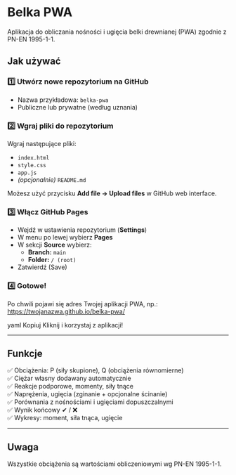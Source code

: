 # Belka PWA

Aplikacja do obliczania nośności i ugięcia belki drewnianej (PWA) zgodnie z PN-EN 1995-1-1.

## Jak używać

### 1️⃣ Utwórz nowe repozytorium na GitHub
- Nazwa przykładowa: `belka-pwa`
- Publiczne lub prywatne (według uznania)

### 2️⃣ Wgraj pliki do repozytorium
Wgraj następujące pliki:
- `index.html`
- `style.css`
- `app.js`
- *(opcjonalnie)* `README.md`

Możesz użyć przycisku **Add file → Upload files** w GitHub web interface.

### 3️⃣ Włącz GitHub Pages
- Wejdź w ustawienia repozytorium (**Settings**)
- W menu po lewej wybierz **Pages**
- W sekcji **Source** wybierz:
  - **Branch:** `main`
  - **Folder:** `/ (root)`
- Zatwierdź (Save)

### 4️⃣ Gotowe!
Po chwili pojawi się adres Twojej aplikacji PWA, np.:
https://twojanazwa.github.io/belka-pwa/

yaml
Kopiuj
Kliknij i korzystaj z aplikacji!

---

## Funkcje
✅ Obciążenia: P (siły skupione), Q (obciążenia równomierne)  
✅ Ciężar własny dodawany automatycznie  
✅ Reakcje podporowe, momenty, siły tnące  
✅ Naprężenia, ugięcia (zginanie + opcjonalne ścinanie)  
✅ Porównania z nośnościami i ugięciami dopuszczalnymi  
✅ Wynik końcowy ✔ / ❌  
✅ Wykresy: moment, siła tnąca, ugięcie  

---

## Uwaga
Wszystkie obciążenia są wartościami obliczeniowymi wg PN-EN 1995-1-1.